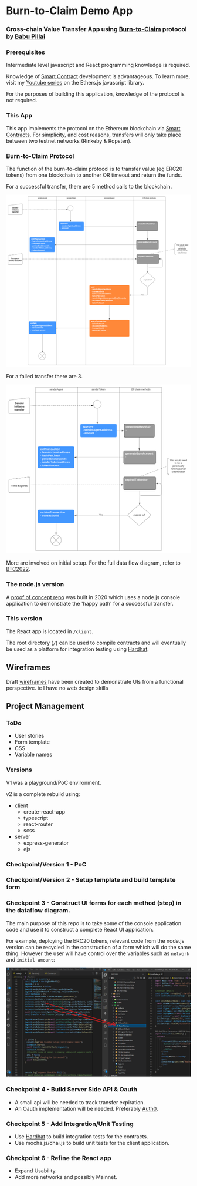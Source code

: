 # Burn-to-Claim Demo App
### Cross-chain Value Transfer App using [Burn-to-Claim](https://www.sciencedirect.com/science/article/abs/pii/S1389128621004369) protocol by [Babu Pillai](https://scholar.google.ch/citations?user=Xtg1XHIAAAAJ&hl=en)


### Prerequisites
Intermediate level javascript and React programming knowledge is required.

Knowledge of [Smart Contract](https://ethereum.org/en/developers/docs/smart-contracts/) development is advantageous. To learn more, visit my [Youtube series](https://youtube.com/playlist?list=PLH7-GRFbhInbZmSubSoaqWz40nfOK0kyH) on the Ethers.js javascript library.

For the purposes of building this application, knowledge of the protocol is not required. 


### This App
This app implements the protocol on the Ethereum blockchain via [Smart Contracts](https://ethereum.org/en/developers/docs/smart-contracts/). For simplicity, and cost reasons, transfers will only take place between two testnet networks (Rinkeby & Ropsten).

### Burn-to-Claim Protocol
The function of the burn-to-claim protocol is to transfer value (eg ERC20 tokens) from one blockchain to another OR timeout and return the funds.


For a successful transfer, there are 5 method calls to the blockchain. 

![BTC2022 Successful](./architecture/diagrams/BTC2022_Successful.svg)


For a failed transfer there are 3. 

![BTC2022 Timeout](./architecture/diagrams/BTC2022_Timeout.svg)

More are involved on initial setup. For the full data flow diagram, refer to [BTC2022](https://severalpens.github.io/btc/architecture/diagrams/btcvertical.svg).

### The node.js version

A [proof of concept repo](https://github.com/severalpens/burn-to-claim) was built in 2020 which uses a node.js console application to demonstrate the 'happy path' for a successful transfer.

### This version
The React app is located in `/client`.

The root directory (`/`) can be used to compile contracts and will eventually be used as a platform for integration testing using [Hardhat](https://hardhat.org/).

## Wireframes
Draft [wireframes](https://www.figma.com/file/57QEuRZprxs9rInc4j9C5M/BTC2022?node-id=0%3A1) have been created to demonstrate UIs from a functional perspective. ie I have no web design skills

## Project Management 

### ToDo
- User stories
- Form template
- CSS
- Variable names

### Versions
V1 was a playground/PoC environment.

v2 is a complete rebuild using:
- client 
    - create-react-app
    - typescript
    - react-router
    - scss
- server 
    - express-generator
    - ejs

### Checkpoint/Version 1 - PoC
### Checkpoint/Version 2 - Setup template and build template form


### Checkpoint 3 - Construct UI forms for each method (step) in the dataflow diagram.





The main purpose of this repo is to take some of the console application code and use it to construct a complete React UI application. 

For example, deploying the ERC20 tokens, relevant code from the node.js version can be recycled in the construction of a form which will do the same thing. However the user will have control over the variables such as `network` and `initial amount`:

![oldNewExample](./architecture/OldNewExample.png)


### Checkpoint 4 - Build Server Side API & Oauth
- A small api will be needed to track transfer expiration.
- An Oauth implementation will be needed. Preferably [Auth0](https://auth0.com).

### Checkpoint 5 - Add Integration/Unit Testing
- Use [Hardhat](https://hardhat.org/) to build integration tests for the contracts.
- Use mocha.js/chai.js to build unit tests for the client application.


### Checkpoint 6 - Refine the React app 
- Expand Usability.
- Add more networks and possibly Mainnet.


